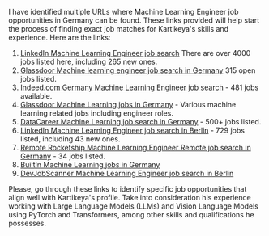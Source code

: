 I have identified multiple URLs where Machine Learning Engineer job opportunities in Germany can be found. These links provided will help start the process of finding exact job matches for Kartikeya's skills and experience. Here are the links:

1. [LinkedIn Machine Learning Engineer job search](https://www.linkedin.com/jobs/search?keywords=Machine+Learning+Engineer&geoId=101282230&trk=d_flagship3_salary_explorer) There are over 4000 jobs listed here, including 265 new ones.
2. [Glassdoor Machine learning engineer job search in Germany](https://www.glassdoor.com/Job/germany-machine-learning-engineer-jobs-SRCH_IL.0,7_IN96_KO8,33.htm) 315 open jobs listed.
3. [Indeed.com Germany Machine Learning Engineer job search](https://www.indeed.com/q-germany-machine-learning-engineer-jobs.html) - 481 jobs available.
4. [Glassdoor Machine Learning jobs in Germany](https://www.glassdoor.com/Job/germany-machine-learning-jobs-SRCH_IL.0,7_IN96_KO8,24.htm) - Various machine learning related jobs including engineer roles. 
5. [DataCareer Machine Learning job search in Germany](https://www.datacareer.de/categories/machinelearning/) - 500+ jobs listed.
6. [LinkedIn Machine Learning Engineer job search in Berlin](https://www.linkedin.com/jobs/machine-learning-engineer-jobs-berlin) - 729 jobs listed, including 43 new ones.
7. [Remote Rocketship Machine Learning Engineer Remote job search in Germany](https://www.remoterocketship.com/country/germany/jobs/machine-learning-engineer) - 34 jobs listed.
8. [BuiltIn Machine Learning jobs in Germany](https://builtin.com/jobs/eu/germany/data-analytics/search/machine-learning)
9. [DevJobScanner Machine Learning Engineer job search in Berlin](https://www.devjobsscanner.com/machine-learning-engineer-jobs-in-berlin/)

Please, go through these links to identify specific job opportunities that align well with Kartikeya's profile. Take into consideration his experience working with Large Language Models (LLMs) and Vision Language Models using PyTorch and Transformers, among other skills and qualifications he possesses.